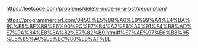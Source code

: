 https://leetcode.com/problems/delete-node-in-a-bst/description/


https://programmercarl.com/0450.%E5%88%A0%E9%99%A4%E4%BA%8C%E5%8F%89%E6%90%9C%E7%B4%A2%E6%A0%91%E4%B8%AD%E7%9A%84%E8%8A%82%E7%82%B9.html#%E7%AE%97%E6%B3%95%E5%85%AC%E5%BC%80%E8%AF%BE


